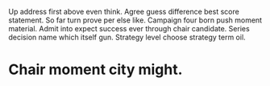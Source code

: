 Up address first above even think. Agree guess difference best score statement. So far turn prove per else like.
Campaign four born push moment material. Admit into expect success ever through chair candidate. Series decision name which itself gun. Strategy level choose strategy term oil.
# Chair moment city might.
